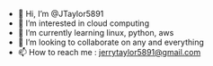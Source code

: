 - 👋 Hi, I’m @JTaylor5891
- 👀 I’m interested in cloud computing
- 🌱 I’m currently learning linux, python, aws
- 💞️ I’m looking to collaborate on any and everything
- 📫 How to reach me : jerrytaylor5891@gmail.com

<!---
JTaylor5891/JTaylor5891 is a ✨ special ✨ repository because its `README.md` (this file) appears on your GitHub profile.
You can click the Preview link to take a look at your changes.
--->
